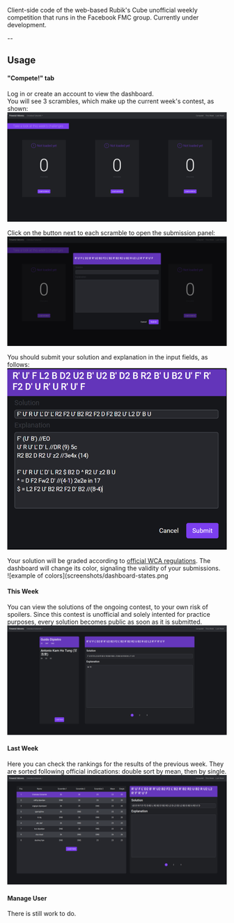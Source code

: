 Client-side code of the web-based Rubik's Cube unofficial weekly competition that runs in the Facebook FMC group. Currently under development.

--

## Usage

#### "Compete!" tab

Log in or create an account to view the dashboard.  
You will see 3 scrambles, which make up the current week's contest, as shown:  
![dashboard](screenshots/dashboard.png)

Click on the button next to each scramble to open the submission panel:  
![scramble panel](screenshots/scramble-panel.png)

You should submit your solution and explanation in the input fields, as follows:  
![submission example](screenshots/scramble-panel-text.png)

Your solution will be graded according to [official WCA regulations](https://www.worldcubeassociation.org/regulations/#article-E-fewest-moves). The dashboard will change its color, signaling the validity of your submissions.  
![example of colors](screenshots/dashboard-states.png

#### This Week

You can view the solutions of the ongoing contest, to your own risk of spoilers. Since this contest is unofficial and solely intented for practice purposes, every solution becomes public as soon as it is submitted.
![this week view](screenshots/thisweek.png)

#### Last Week

Here you can check the rankings for the results of the previous week. They are sorted following official indications: double sort by mean, then by single.
![last week view](screenshots/lastweek.png)

#### Manage User

There is still work to do.
